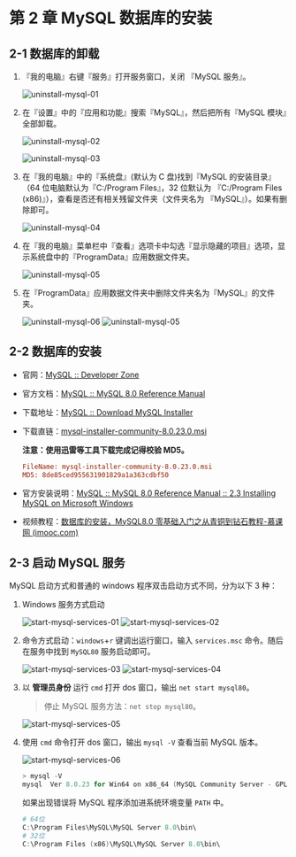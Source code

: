 # 第 2 章 MySQL 数据库的安装

## 2-1 数据库的卸载

1. 『我的电脑』右键『服务』打开服务窗口，关闭 『MySQL 服务』。

   ![uninstall-mysql-01](https://img.zxj.guru/mysql/img/uninstall-mysql-01.png)

2. 在『设置』中的『应用和功能』搜索『MySQL』，然后把所有『MySQL 模块』全部卸载。

   ![uninstall-mysql-02](https://img.zxj.guru/mysql/img/uninstall-mysql-02.png)

   ![uninstall-mysql-03](https://img.zxj.guru/mysql/img/uninstall-mysql-03.png)

3. 在『我的电脑』中的『系统盘』(默认为 C 盘)找到『MySQL 的安装目录』（64 位电脑默认为『C:/Program Files』，32 位默认为 『C:/Program Files (x86)』），查看是否还有相关残留文件夹（文件夹名为 『MySQL』）。如果有删除即可。

   ![uninstall-mysql-04](https://img.zxj.guru/mysql/img/uninstall-mysql-04.png)

4. 在『我的电脑』菜单栏中『查看』选项卡中勾选『显示隐藏的项目』选项，显示系统盘中的『ProgramData』应用数据文件夹。

   ![uninstall-mysql-05](https://img.zxj.guru/mysql/img/uninstall-mysql-05.png)

5. 在『ProgramData』应用数据文件夹中删除文件夹名为『MySQL』的文件夹。

   ![uninstall-mysql-06](https://img.zxj.guru/mysql/img/uninstall-mysql-06.png)
   ![uninstall-mysql-05](https://img.zxj.guru/mysql/img/uninstall-mysql-05.png)

## 2-2 数据库的安装

- 官网：[MySQL :: Developer Zone](https://dev.mysql.com/)

- 官方文档：[MySQL :: MySQL 8.0 Reference Manual](https://dev.mysql.com/doc/refman/8.0/en/)

- 下载地址：[MySQL :: Download MySQL Installer](https://dev.mysql.com/downloads/installer/)

- 下载直链：[mysql-installer-community-8.0.23.0.msi](https://dev.mysql.com/get/Downloads/MySQLInstaller/mysql-installer-community-8.0.23.0.msi)

  **注意：使用迅雷等工具下载完成记得校验 MD5。**

  ```ini
  FileName: mysql-installer-community-8.0.23.0.msi
  MD5: 8de85ced955631901829a1a363cdbf50
  ```

- 官方安装说明：[MySQL :: MySQL 8.0 Reference Manual :: 2.3 Installing MySQL on Microsoft Windows](https://dev.mysql.com/doc/refman/8.0/en/windows-installation.html)

- 视频教程：[数据库的安装，MySQL8.0 零基础入门之从青铜到钻石教程-慕课网 (imooc.com)](https://www.imooc.com/video/22547)

## 2-3 启动 MySQL 服务

MySQL 启动方式和普通的 windows 程序双击启动方式不同，分为以下 3 种：

1. Windows 服务方式启动

   ![start-mysql-services-01](https://img.zxj.guru/mysql/img/start-mysql-services-01.png)
   ![start-mysql-services-02](https://img.zxj.guru/mysql/img/start-mysql-services-02.png)

2. 命令方式启动：`windows`+`r` 键调出运行窗口，输入 `services.msc` 命令。随后在服务中找到 `MySQL80` 服务启动即可。

   ![start-mysql-services-03](https://img.zxj.guru/mysql/img/start-mysql-services-03.png)
   ![start-mysql-services-04](https://img.zxj.guru/mysql/img/start-mysql-services-04.png)

3. 以 **管理员身份** 运行 `cmd` 打开 dos 窗口，输出 `net start mysql80`。

   > 停止 MySQL 服务方法：`net stop mysql80`。

   ![start-mysql-services-05](https://img.zxj.guru/mysql/img/start-mysql-services-05.png)

4. 使用 `cmd` 命令打开 dos 窗口，输出 `mysql -V` 查看当前 MySQL 版本。

   ![start-mysql-services-06](https://img.zxj.guru/mysql/img/start-mysql-services-06.png)

   ```powershell
   > mysql -V
   mysql  Ver 8.0.23 for Win64 on x86_64 (MySQL Community Server - GPL)
   ```

   如果出现错误将 MySQL 程序添加进系统环境变量 `PATH` 中。

   ```powershell
   # 64位
   C:\Program Files\MySQL\MySQL Server 8.0\bin\
   # 32位
   C:\Program Files (x86)\MySQL\MySQL Server 8.0\bin\
   ```
